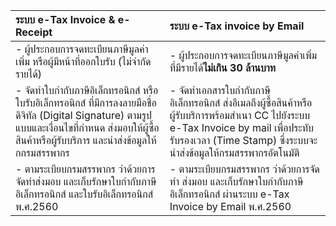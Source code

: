 


| ระบบ  e-Tax Invoice & e-Receipt | ระบบ  e-Tax invoice by Email |
|:---|:---|
| - ผู้ประกอบการจดทะเบียนภาษีมูลค่าเพิ่ม หรือผู้มีหน้าที่ออกใบรับ (ไม่จำกัดรายได้) |- ผู้ประกอบการจดทะเบียนภาษีมูลค่าเพิ่มที่มีรายได้**ไม่เกิน 30 ล้านบาท**|
|- จัดทำใบกำกับภาษีอิเล็กทรอนิกส์ หรือใบรับอิเล็กทรอนิกส์  ที่มีการลงลายมือชื่อดิจิทัล (Digital Signature) ตามรูปแบบและเงื่อนไขที่กำหนด ส่งมอบให้ผู้ซื้อสินค้าหรือผู้รับบริการ  และนำส่งข้อมูลให้กกรมสรรพากร|- จัดทำเอกสารใบกำกับภาษีอิเล็กทรอนิกส์ ส่งอีเมลถึงผู้ซื้อสินค้าหรือผู้รับบริการพร้อมสำเนา CC ไปยังระบบ  e-Tax Invoice by mail เพื่อประทับรับรองเวลา  (Time Stamp) ซึ่งระบบจะนำส่งข้อมูลให้กรมสรรพากรอัตโนมัติ|
|- ตามระเบียบกรมสรรพากร ว่าด้วยการจัดทำส่งมอบ และเก็บรักษาใบกำกับภาษีอิเล็กทรอนิกส์ และใบรับอิเล็กทรอนิกส์ พ.ศ.2560|- ตามระเบียบกรมสรรพากร ว่าด้วยการจัดทำ ส่งมอบ และเก็บรักษาใบกำกับภาษีอิเล็กทรอนิกส์ ผ่านระบบ  e-Tax Invoice by Email พ.ศ.2560 |


<!--stackedit_data:
eyJoaXN0b3J5IjpbLTc5ODE3MDQ3OF19
-->